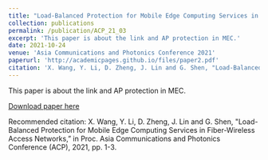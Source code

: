 ```yaml
---
title: "Load-Balanced Protection for Mobile Edge Computing Services in Fiber-Wireless Access Networks"
collection: publications
permalink: /publication/ACP_21_03
excerpt: 'This paper is about the link and AP protection in MEC.'
date: 2021-10-24
venue: 'Asia Communications and Photonics Conference 2021'
paperurl: 'http://academicpages.github.io/files/paper2.pdf'
citation: 'X. Wang, Y. Li, D. Zheng, J. Lin and G. Shen, "Load-Balanced Protection for Mobile Edge Computing Services in Fiber-Wireless Access Networks,” in Proc. Asia Communications and Photonics Conference (ACP), 2021, pp. 1-3.'
---
```

This paper is about the link and AP protection in MEC.

[Download paper here](https://opg.optica.org/abstract.cfm?uri=ACPC-2021-T4A.134)

Recommended citation: X. Wang, Y. Li, D. Zheng, J. Lin and G. Shen, "Load-Balanced Protection for Mobile Edge Computing Services in Fiber-Wireless Access Networks,” in Proc. Asia Communications and Photonics Conference (ACP), 2021, pp. 1-3.
